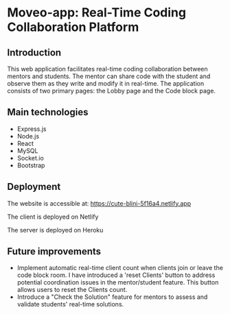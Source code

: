 # Moveo-app: Real-Time Coding Collaboration Platform

## Introduction

This web application facilitates real-time coding collaboration between mentors and students. 
The mentor can share code with the student and observe them as they write and modify it in real-time. 
The application consists of two primary pages: the Lobby page and the Code block page.

## Main technologies
- Express.js
- Node.js
- React
- MySQL
- Socket.io
- Bootstrap

## Deployment

The website is accessible at: https://cute-blini-5f16a4.netlify.app

The client is deployed on Netlify 

The server is deployed on Heroku

## Future improvements 
- Implement automatic real-time client count when clients join or leave the code block room. 
I have introduced a 'reset Clients' button to address potential coordination issues in the mentor/student feature. 
This button allows users to reset the Clients count.
- Introduce a "Check the Solution" feature for mentors to assess and validate students' real-time solutions.
